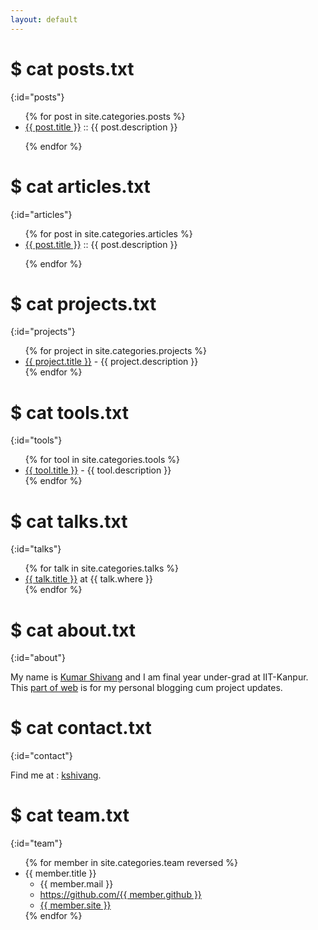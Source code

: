```yaml
---
layout: default
---
```


# $ cat posts.txt
{:id="posts"}

<ul>
{% for post in site.categories.posts %}

<li><a href="{{ post.url }}" title="{{ post.description }}">{{ post.title }}</a> :: {{ post.description }}</li> 

{% endfor %}
</ul>

# $ cat articles.txt
{:id="articles"}

<ul>
{% for post in site.categories.articles %}

<li><a href="{{ post.url }}" title="{{ post.description }}">{{ post.title }}</a> :: {{ post.description }}</li> 

{% endfor %}

</ul>

# $ cat projects.txt
{:id="projects"}

<ul>
{% for project in site.categories.projects %}
<li><a href="{{ project.link }}">{{ project.title }}</a> - {{ project.description }}</li>
{% endfor %}
</ul>

# $ cat tools.txt
{:id="tools"}

<ul>
{% for tool in site.categories.tools %}
<li><a href="{{ tool.link }}">{{ tool.title }}</a> - {{ tool.description }}</li>
{% endfor %}
</ul>

# $ cat talks.txt
{:id="talks"}

<ul>
{% for talk in site.categories.talks %}
<li><a href="{{ talk.link }}" title="{{ talk.description }}">{{ talk.title }}</a> at {{ talk.where }}</li>
{% endfor %}
</ul>

# $ cat about.txt
{:id="about"}

My name is [Kumar Shivang](https://fb.com/km.shivang) and I am final year under-grad at IIT-Kanpur.
This [part of web](https://kshivang.github.io) is for my personal blogging cum project updates.

# $ cat contact.txt
{:id="contact"}

Find me at : [kshivang](https://github.com/kshivang).

# $ cat team.txt
{:id="team"}

<ul>
{% for member in site.categories.team reversed %}
<li id="{{ member.title }}">{{ member.title }}
<ul>
<li>{{ member.mail }}</li>
<li><a href="https://github.com/{{ member.github }}">https://github.com/{{ member.github }}</a></li>
<li><a href="{{ member.site }}">{{ member.site }}</a></li>
</ul>
</li>
{% endfor %}
</ul>





